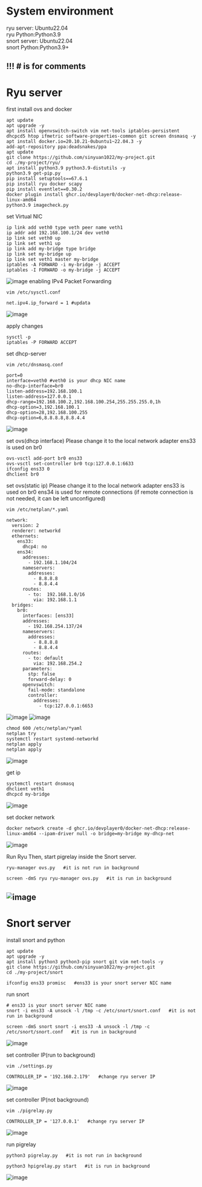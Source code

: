 # System environment
ryu server: Ubuntu22.04<br>
ryu Python:Python3.9<br>
snort server: Ubuntu22.04<br>
snort Python:Python3.9+

## !!! # is for comments

# Ryu server
first install ovs and docker
```
apt update
apt upgrade -y
apt install openvswitch-switch vim net-tools iptables-persistent dhcpcd5 htop ifmetric software-properties-common git screen dnsmasq -y
apt install docker.io=20.10.21-0ubuntu1~22.04.3 -y
add-apt-repository ppa:deadsnakes/ppa
apt update
git clone https://github.com/sinyuan1022/my-project.git
cd ./my-project/ryu/
apt install python3.9 python3.9-distutils -y
python3.9 get-pip.py
pip install setuptools==67.6.1 
pip install ryu docker scapy
pip install eventlet==0.30.2
docker plugin install ghcr.io/devplayer0/docker-net-dhcp:release-linux-amd64
python3.9 imagecheck.py
```
set Virtual NIC
```
ip link add veth0 type veth peer name veth1
ip addr add 192.168.100.1/24 dev veth0
ip link set veth0 up
ip link set veth1 up
ip link add my-bridge type bridge
ip link set my-bridge up
ip link set veth1 master my-bridge
iptables -A FORWARD -i my-bridge -j ACCEPT
iptables -I FORWARD -o my-bridge -j ACCEPT
```
![image](https://github.com/user-attachments/assets/d1e1fc1f-f132-4634-a8de-80ba7a50c77d)
enabling IPv4 Packet Forwarding
```
vim /etc/sysctl.conf

net.ipv4.ip_forward = 1 #updata
```
![image](https://github.com/user-attachments/assets/1bef166b-2144-455b-9dbe-1c02ca343fe1)

apply changes
```
sysctl -p
iptables -P FORWARD ACCEPT
```
set dhcp-server 
```
vim /etc/dnsmasq.conf
```
```
port=0
interface=veth0 #veth0 is your dhcp NIC name
no-dhcp-interface=br0
listen-address=192.168.100.1 
listen-address=127.0.0.1
dhcp-range=192.168.100.2,192.168.100.254,255.255.255.0,1h
dhcp-option=3,192.168.100.1
dhcp-option=28,192.168.100.255
dhcp-option=6,8.8.8.8,8.8.4.4
```
![image](https://github.com/user-attachments/assets/e7567b8d-26da-4dfe-80b6-f2b73de6cbf6)

set ovs(dhcp interface)
Please change it to the local network adapter
ens33 is used on br0
```
ovs-vsctl add-port br0 ens33
ovs-vsctl set-controller br0 tcp:127.0.0.1:6633
ifconfig ens33 0
dhclient br0
```
set ovs(static ip)
Please change it to the local network adapter
ens33 is used on br0
ens34 is used for remote connections (if remote connection is not needed, it can be left unconfigured)
```
vim /etc/netplan/*.yaml
```
```
network:
  version: 2
  renderer: networkd
  ethernets:
    ens33: 
      dhcp4: no
    ens34:
      addresses:
        - 192.168.1.104/24
      nameservers:
        addresses:
          - 8.8.8.8
          - 8.8.4.4
      routes:
        - to:  192.168.1.0/16
          via: 192.168.1.1
  bridges:
    br0:
      interfaces: [ens33]
      addresses:
        - 192.168.254.137/24
      nameservers:
        addresses:
          - 8.8.8.8
          - 8.8.4.4
      routes:
        - to: default
          via: 192.168.254.2
      parameters:
        stp: false
        forward-delay: 0
      openvswitch:
        fail-mode: standalone
        controller:  
          addresses:
            - tcp:127.0.0.1:6653

```
![image](https://github.com/user-attachments/assets/89a2e888-3e52-4c3d-8856-e96c3fb7f9fc)
![image](https://github.com/user-attachments/assets/27c52736-fb59-4a13-9d28-5e1c6ed15f26)
```
chmod 600 /etc/netplan/*yaml
netplan try
systemctl restart systemd-networkd
netplan apply
netplan apply
```
![image](https://github.com/user-attachments/assets/8e9c1196-40c8-4270-8c4d-c05b79795133)

get ip
```
systemctl restart dnsmasq
dhclient veth1
dhcpcd my-bridge
```
![image](https://github.com/user-attachments/assets/d819c9e5-18aa-4682-907d-b07e71399d83)

set docker network
```
docker network create -d ghcr.io/devplayer0/docker-net-dhcp:release-linux-amd64 --ipam-driver null -o bridge=my-bridge my-dhcp-net
```
![image](https://github.com/user-attachments/assets/6f8219ce-0ae2-49d9-8215-45d0c5bbfa32)

Run Ryu
Then, start pigrelay inside the Snort server.
```
ryu-manager ovs.py   #it is not run in background

screen -dmS ryu ryu-manager ovs.py   #it is run in background
```
![image](https://github.com/user-attachments/assets/6ba3fbfc-9512-4ca4-aeab-e42a8f382369)
---
# Snort server
install snort and python
```
apt update
apt upgrade -y
apt install python3 python3-pip snort git vim net-tools -y
git clone https://github.com/sinyuan1022/my-project.git
cd ./my-project/snort

ifconfig ens33 promisc   #ens33 is your snort server NIC name
```
run snort 
```
# ens33 is your snort server NIC name
snort -i ens33 -A unsock -l /tmp -c /etc/snort/snort.conf   #it is not run in background

screen -dmS snort snort -i ens33 -A unsock -l /tmp -c /etc/snort/snort.conf   #it is run in background
```
![image](https://github.com/user-attachments/assets/d66c5c91-3d5f-451b-8e20-b5001f07afa0)

set controller IP(run to background)
```
vim ./settings.py

CONTROLLER_IP = '192.168.2.179'   #change ryu server IP
```
![image](https://github.com/user-attachments/assets/ffab87d9-36d9-4c8e-b589-58f80d045731)

set controller IP(not background)
```
vim ./pigrelay.py

CONTROLLER_IP = '127.0.0.1'   #change ryu server IP
```
![image](https://github.com/user-attachments/assets/3ce5243b-ca75-40a7-aeb9-2d1aa68cf4ee)

run pigrelay
```
python3 pigrelay.py   #it is not run in background

python3 hpigrelay.py start   #it is run in background
```
![image](https://github.com/user-attachments/assets/5c1b3cd2-3a0e-40ed-a944-7626fb6b2dad)

